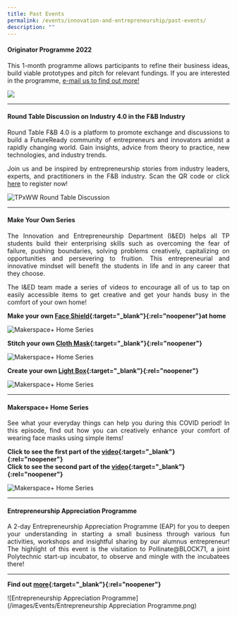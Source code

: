 ```yaml
---
title: Past Events
permalink: /events/innovation-and-entrepreneurship/past-events/
description: ""
---
```


#### Originator Programme 2022 ####
<div style="text-align: justify">
    <p>
This 1-month programme allows participants to refine their business ideas, build viable prototypes and pitch for relevant fundings.  If you are interested in the programme, <a href="mailto:i&e@tp.edu.sg">e-mail us to find out more!</a>
    </p>
</div>

![](/images/Events/I&E/Originator%20programme%205%20Sep%202022.jpg)

---

#### Round Table Discussion on Industry 4.0 in the F&B Industry ####
<div style="text-align: justify">
    <p>
Round Table F&B 4.0 is a platform to promote exchange and discussions to build a FutureReady community of entrepreneurs and innovators amidst a rapidly changing world. Gain insights, advice from theory to practice, new technologies, and industry trends.
    </p>
    <p>
Join us and be inspired by entrepreneurship stories from industry leaders, experts, and practitioners in the F&B industry. Scan the QR code or click <a href="https://forms.office.com/r/Z8Tqt687UP">here</a> to register now!
    </p>
</div>

![TPxWW Round Table Discussion](/images/Events/TPxWW%20Round%20Table%20Discussion.png)

---

#### Make Your Own Series ####
<div style="text-align: justify">
    <p>
The Innovation and Entrepreneurship Department (I&ED) helps all TP students build their enterprising skills such as overcoming the fear of failure, pushing boundaries, solving problems creatively, capitalizing on opportunities and persevering to fruition. This entrepreneurial and innovative mindset will benefit the students in life and in any career that they choose.
    </p>
    <p>
The I&ED team made a series of videos to encourage all of us to tap on easily accessible items to get creative and get your hands busy in the comfort of your own home!
    </p>
</div>

**Make your own [Face Shield](https://www.facebook.com/tp.innovation.entrepreneurship/videos/658346008393190/){:target="_blank"}{:rel="noopener"}at home**<br>

![Makerspace+ Home Series](/images/BeCreative-DIY_Face_Shield.png)

**Stitch your own [Cloth Mask](https://www.facebook.com/tp.innovation.entrepreneurship/videos/327069655053683/){:target="_blank"}{:rel="noopener"}**<br>

![Makerspace+ Home Series](/images/BeCreative-DIY_Cloth_Mask.png)

**Create your own [Light Box](https://www.facebook.com/tp.innovation.entrepreneurship/videos/763892361119090){:target="_blank"}{:rel="noopener"}**<br>

![Makerspace+ Home Series](/images/BeCreative-DIY_Lightbox.png)

---

#### Makerspace+ Home Series ####
<div style="text-align: justify">
    <p>
See what your everyday things can help you during this COVID period! In this episode, find out how you can creatively enhance your comfort of wearing face masks using simple items!
    </p>
</div>

**Click to see the first part of the [video](https://www.facebook.com/tp.innovation.entrepreneurship/videos/337288357385126/){:target="_blank"}{:rel="noopener"}**<br>
**Click to see the second part of the [video](https://www.facebook.com/tp.innovation.entrepreneurship/videos/355455748987619/){:target="_blank"}{:rel="noopener"}**

![Makerspace+ Home Series](/images/BeCreative-Mask.png)

---

#### Entrepreneurship Appreciation Programme ####
<div style="text-align: justify">
    <p>
A 2-day Entrepreneurship Appreciation Programme (EAP) for you to deepen your understanding in starting a small business through various fun activities, workshops and insightful sharing by our alumnus entrepreneur! The highlight of this event is the visitation to Pollinate@BLOCK71, a joint Polytechnic start-up incubator, to observe and mingle with the incubatees there!
          </p>
</div>

---

**Find out [more](https://www.instagram.com/p/CFbhOE4HpLy/){:target="_blank"}{:rel="noopener"}**

![Entrepreneurship Appreciation Programme](/images/Events/Entrepreneurship Appreciation Programme.png)